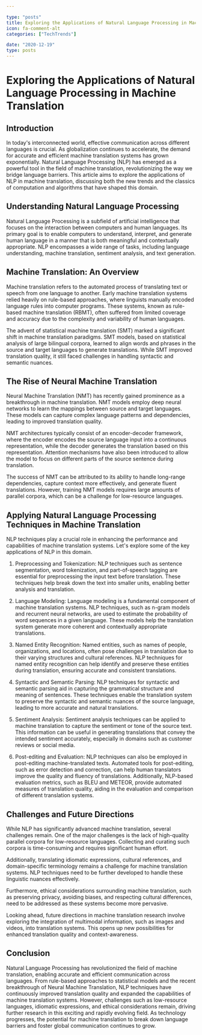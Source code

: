 ```yaml
---

type: "posts"
title: Exploring the Applications of Natural Language Processing in Machine Translation
icon: fa-comment-alt
categories: ["TechTrends"]

date: "2020-12-19"
type: posts
---
```





# Exploring the Applications of Natural Language Processing in Machine Translation

## Introduction

In today's interconnected world, effective communication across different languages is crucial. As globalization continues to accelerate, the demand for accurate and efficient machine translation systems has grown exponentially. Natural Language Processing (NLP) has emerged as a powerful tool in the field of machine translation, revolutionizing the way we bridge language barriers. This article aims to explore the applications of NLP in machine translation, discussing both the new trends and the classics of computation and algorithms that have shaped this domain.

## Understanding Natural Language Processing

Natural Language Processing is a subfield of artificial intelligence that focuses on the interaction between computers and human languages. Its primary goal is to enable computers to understand, interpret, and generate human language in a manner that is both meaningful and contextually appropriate. NLP encompasses a wide range of tasks, including language understanding, machine translation, sentiment analysis, and text generation.

## Machine Translation: An Overview

Machine translation refers to the automated process of translating text or speech from one language to another. Early machine translation systems relied heavily on rule-based approaches, where linguists manually encoded language rules into computer programs. These systems, known as rule-based machine translation (RBMT), often suffered from limited coverage and accuracy due to the complexity and variability of human languages.

The advent of statistical machine translation (SMT) marked a significant shift in machine translation paradigms. SMT models, based on statistical analysis of large bilingual corpora, learned to align words and phrases in the source and target languages to generate translations. While SMT improved translation quality, it still faced challenges in handling syntactic and semantic nuances.

## The Rise of Neural Machine Translation

Neural Machine Translation (NMT) has recently gained prominence as a breakthrough in machine translation. NMT models employ deep neural networks to learn the mappings between source and target languages. These models can capture complex language patterns and dependencies, leading to improved translation quality.

NMT architectures typically consist of an encoder-decoder framework, where the encoder encodes the source language input into a continuous representation, while the decoder generates the translation based on this representation. Attention mechanisms have also been introduced to allow the model to focus on different parts of the source sentence during translation.

The success of NMT can be attributed to its ability to handle long-range dependencies, capture context more effectively, and generate fluent translations. However, training NMT models requires large amounts of parallel corpora, which can be a challenge for low-resource languages.

## Applying Natural Language Processing Techniques in Machine Translation

NLP techniques play a crucial role in enhancing the performance and capabilities of machine translation systems. Let's explore some of the key applications of NLP in this domain.

1. Preprocessing and Tokenization: NLP techniques such as sentence segmentation, word tokenization, and part-of-speech tagging are essential for preprocessing the input text before translation. These techniques help break down the text into smaller units, enabling better analysis and translation.

2. Language Modeling: Language modeling is a fundamental component of machine translation systems. NLP techniques, such as n-gram models and recurrent neural networks, are used to estimate the probability of word sequences in a given language. These models help the translation system generate more coherent and contextually appropriate translations.

3. Named Entity Recognition: Named entities, such as names of people, organizations, and locations, often pose challenges in translation due to their varying structures and cultural references. NLP techniques for named entity recognition can help identify and preserve these entities during translation, ensuring accurate and consistent translations.

4. Syntactic and Semantic Parsing: NLP techniques for syntactic and semantic parsing aid in capturing the grammatical structure and meaning of sentences. These techniques enable the translation system to preserve the syntactic and semantic nuances of the source language, leading to more accurate and natural translations.

5. Sentiment Analysis: Sentiment analysis techniques can be applied to machine translation to capture the sentiment or tone of the source text. This information can be useful in generating translations that convey the intended sentiment accurately, especially in domains such as customer reviews or social media.

6. Post-editing and Evaluation: NLP techniques can also be employed in post-editing machine-translated texts. Automated tools for post-editing, such as error detection and correction, can help human translators improve the quality and fluency of translations. Additionally, NLP-based evaluation metrics, such as BLEU and METEOR, provide automated measures of translation quality, aiding in the evaluation and comparison of different translation systems.

## Challenges and Future Directions

While NLP has significantly advanced machine translation, several challenges remain. One of the major challenges is the lack of high-quality parallel corpora for low-resource languages. Collecting and curating such corpora is time-consuming and requires significant human effort.

Additionally, translating idiomatic expressions, cultural references, and domain-specific terminology remains a challenge for machine translation systems. NLP techniques need to be further developed to handle these linguistic nuances effectively.

Furthermore, ethical considerations surrounding machine translation, such as preserving privacy, avoiding biases, and respecting cultural differences, need to be addressed as these systems become more pervasive.

Looking ahead, future directions in machine translation research involve exploring the integration of multimodal information, such as images and videos, into translation systems. This opens up new possibilities for enhanced translation quality and context-awareness.

## Conclusion

Natural Language Processing has revolutionized the field of machine translation, enabling accurate and efficient communication across languages. From rule-based approaches to statistical models and the recent breakthrough of Neural Machine Translation, NLP techniques have continuously improved translation quality and expanded the capabilities of machine translation systems. However, challenges such as low-resource languages, idiomatic expressions, and ethical considerations remain, driving further research in this exciting and rapidly evolving field. As technology progresses, the potential for machine translation to break down language barriers and foster global communication continues to grow.